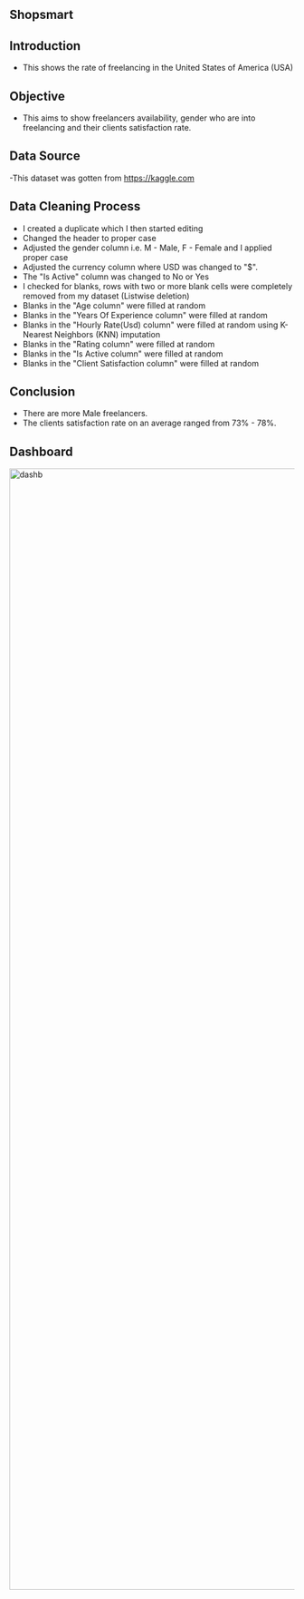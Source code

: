 ## Shopsmart

## Introduction
- This shows the rate of freelancing in the United States of America (USA)

  
## Objective
- This aims to show freelancers availability, gender who are into freelancing and their clients satisfaction rate.

  
## Data Source
-This dataset was gotten from https://kaggle.com


## Data Cleaning Process
- I created a duplicate which I then started editing
- Changed the header to proper case
- Adjusted the gender column i.e. M - Male, F - Female and I applied proper case
- Adjusted the currency column where USD was changed to "$".
- The "Is Active" column was changed to No or Yes
- I checked for blanks, rows with two or more blank cells were completely removed from my dataset (Listwise deletion)
- Blanks in the "Age column" were filled at random
- Blanks in the "Years Of Experience column" were filled at random
- Blanks in the "Hourly Rate(Usd) column" were filled at random using K-Nearest Neighbors (KNN) imputation
- Blanks in the "Rating column" were filled at random
- Blanks in the "Is Active column" were filled at random
- Blanks in the "Client Satisfaction column" were filled at random

  
## Conclusion
- There are more Male freelancers.
- The clients satisfaction rate on an average ranged from 73% - 78%.

  
## Dashboard
<img width="1503" height="1978" alt="dashb" src="https://github.com/user-attachments/assets/4898ae7c-9f46-4350-b08c-63cd288e6f77" />
